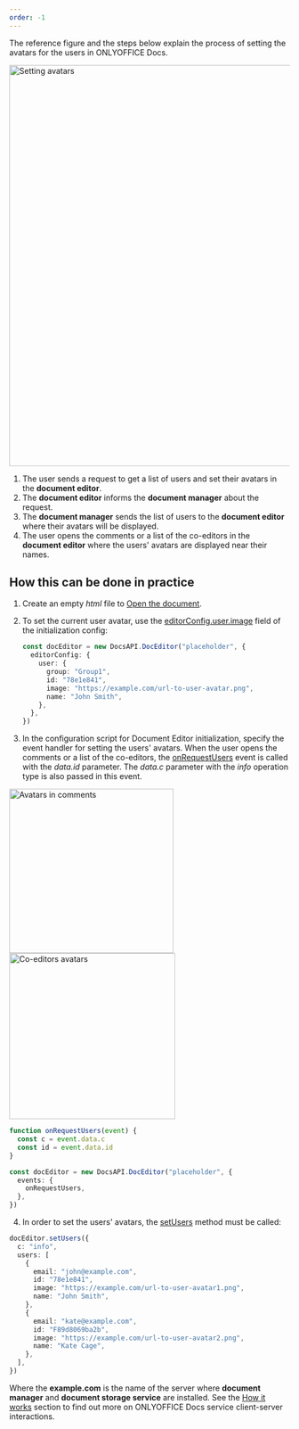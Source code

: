 ```yaml
---
order: -1
---
```


The reference figure and the steps below explain the process of setting the avatars for the users in ONLYOFFICE Docs.

<img alt="Setting avatars" src="/assets/images/editor/avatars.png" width="720px">

1. The user sends a request to get a list of users and set their avatars in the **document editor**.
2. The **document editor** informs the **document manager** about the request.
3. The **document manager** sends the list of users to the **document editor** where their avatars will be displayed.
4. The user opens the comments or a list of the co-editors in the **document editor** where the users' avatars are displayed near their names.

## How this can be done in practice

1. Create an empty *html* file to [Open the document](../Opening%20file/index.md#how-this-can-be-done-in-practice).

2. To set the current user avatar, use the [editorConfig.user.image](../../../Usage%20API/Config/Editor/index.md#user) field of the initialization config:

   ``` ts
   const docEditor = new DocsAPI.DocEditor("placeholder", {
     editorConfig: {
       user: {
         group: "Group1",
         id: "78e1e841",
         image: "https://example.com/url-to-user-avatar.png",
         name: "John Smith",
       },
     },
   })
   ```

3. In the configuration script for Document Editor initialization, specify the event handler for setting the users' avatars. When the user opens the comments or a list of the co-editors, the [onRequestUsers](../../../Usage%20API/Config/Events/index.md#onrequestusers) event is called with the *data.id* parameter. The *data.c* parameter with the *info* operation type is also passed in this event.

  <img alt="Avatars in comments" src="/assets/images/editor/avatars-comments.png" width="295px">

  <img alt="Co-editors avatars" src="/assets/images/editor/avatars-coediting.png" width="298px">

  ``` ts
  function onRequestUsers(event) {
    const c = event.data.c
    const id = event.data.id
  }

  const docEditor = new DocsAPI.DocEditor("placeholder", {
    events: {
      onRequestUsers,
    },
  })
  ```

4. In order to set the users' avatars, the [setUsers](../../../Usage%20API/Methods/index.md#setUsers) method must be called:

  ``` ts
  docEditor.setUsers({
    c: "info",
    users: [
      {
        email: "john@example.com",
        id: "78e1e841",
        image: "https://example.com/url-to-user-avatar1.png",
        name: "John Smith",
      },
      {
        email: "kate@example.com",
        id: "F89d8069ba2b",
        image: "https://example.com/url-to-user-avatar2.png",
        name: "Kate Cage",
      },
    ],
  })
  ```

Where the **example.com** is the name of the server where **document manager** and **document storage service** are installed. See the [How it works](../index.md) section to find out more on ONLYOFFICE Docs service client-server interactions.
